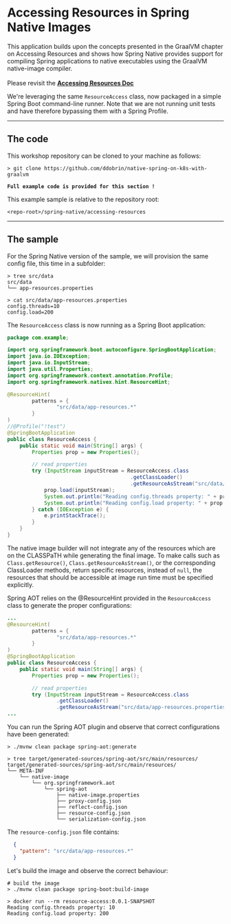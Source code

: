 # Accessing Resources in Spring Native Images

This application builds upon the concepts presented in the GraalVM chapter on Accessing Resources and shows how Spring Native provides support
for compiling Spring applications to native executables using the GraalVM native-image compiler.
<br><br>
Please revisit the **[Accessing Resources Doc](../../graalvm/accesing-resources/README.md)**

We're leveraging the same `ResourceAccess` class, now packaged in a simple Spring Boot command-line runner.
Note that we are not running unit tests and have therefore bypassing them with a Spring Profile.

----
## The code

This workshop repository can be cloned to your machine as follows:
```shell
> git clone https://github.com/ddobrin/native-spring-on-k8s-with-graalvm
```

**`Full example code is provided for this section !`**

This example sample is relative to the repository root:
```shell
<repo-root>/spring-native/accessing-resources
```
----

## The sample

For the Spring Native version of the sample, we will provision the same config file, this time in a subfolder:
```shell
> tree src/data
src/data
└── app-resources.properties

> cat src/data/app-resources.properties 
config.threads=10
config.load=200
```

The `ResourceAccess` class is now running as a Spring Boot application:
```java 
package com.example;

import org.springframework.boot.autoconfigure.SpringBootApplication;
import java.io.IOException;
import java.io.InputStream;
import java.util.Properties;
import org.springframework.context.annotation.Profile;
import org.springframework.nativex.hint.ResourceHint;

@ResourceHint(
        patterns = {
                "src/data/app-resources.*"
        }
)
//@Profile("!test")
@SpringBootApplication
public class ResourceAccess {
    public static void main(String[] args) {
        Properties prop = new Properties();

        // read properties
        try (InputStream inputStream = ResourceAccess.class
                                        .getClassLoader()
                                        .getResourceAsStream("src/data/app-resources.properties")) {
            prop.load(inputStream);
            System.out.println("Reading config.threads property: " + prop.getProperty("config.threads"));
            System.out.println("Reading config.load property: " + prop.getProperty("config.load"));
        } catch (IOException e) {
            e.printStackTrace();
        }
    }
}
```

The native image builder will not integrate any of the resources which are on the CLASSPaTH while generating the final image.
To make calls such as `Class.getResource()`, `Class.getResourceAsStream()`, or the corresponding ClassLoader methods,
return specific resources, instead of `null`, the resources that should be accessible at image run time must be specified explicitly.

Spring AOT relies on the @ResourceHint provided in the `ResourceAccess` class to generate the proper configurations:
```java
...
@ResourceHint(
        patterns = {
                "src/data/app-resources.*"
        }
)
@SpringBootApplication
public class ResourceAccess {
    public static void main(String[] args) {
        Properties prop = new Properties();

        // read properties
        try (InputStream inputStream = ResourceAccess.class
                .getClassLoader()
                .getResourceAsStream("src/data/app-resources.properties")) {
...
```

You can run the Spring AOT plugin and observe that correct configurations have been generated:
```shell
> ./mvnw clean package spring-aot:generate

> tree target/generated-sources/spring-aot/src/main/resources/
target/generated-sources/spring-aot/src/main/resources/
└── META-INF
    └── native-image
        └── org.springframework.aot
            └── spring-aot
                ├── native-image.properties
                ├── proxy-config.json
                ├── reflect-config.json
                ├── resource-config.json
                └── serialization-config.json
```

The `resource-config.json` file contains:
```json
  {
    "pattern": "src/data/app-resources.*"
  }
```

Let's build the image and observe the correct behaviour:
```shell
# build the image
> ./mvnw clean package spring-boot:build-image

> docker run --rm resource-access:0.0.1-SNAPSHOT
Reading config.threads property: 10
Reading config.load property: 200
```